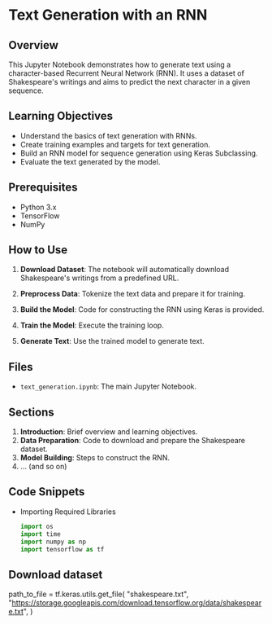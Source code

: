# Text Generation with an RNN

## Overview

This Jupyter Notebook demonstrates how to generate text using a character-based Recurrent Neural Network (RNN). It uses a dataset of Shakespeare's writings and aims to predict the next character in a given sequence.

## Learning Objectives

- Understand the basics of text generation with RNNs.
- Create training examples and targets for text generation.
- Build an RNN model for sequence generation using Keras Subclassing.
- Evaluate the text generated by the model.

## Prerequisites

- Python 3.x
- TensorFlow
- NumPy

## How to Use

1. **Download Dataset**: The notebook will automatically download Shakespeare's writings from a predefined URL.
  
2. **Preprocess Data**: Tokenize the text data and prepare it for training.

3. **Build the Model**: Code for constructing the RNN using Keras is provided.

4. **Train the Model**: Execute the training loop.

5. **Generate Text**: Use the trained model to generate text.

## Files

- `text_generation.ipynb`: The main Jupyter Notebook.

## Sections

1. **Introduction**: Brief overview and learning objectives.
2. **Data Preparation**: Code to download and prepare the Shakespeare dataset.
3. **Model Building**: Steps to construct the RNN.
4. ... (and so on)

## Code Snippets

- Importing Required Libraries
  ```python
  import os
  import time
  import numpy as np
  import tensorflow as tf

## Download dataset
path_to_file = tf.keras.utils.get_file(
    "shakespeare.txt",
    "https://storage.googleapis.com/download.tensorflow.org/data/shakespeare.txt",
)
